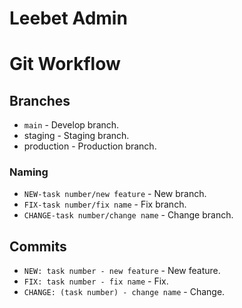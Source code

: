 # Leebet Admin

# Git Workflow

## Branches

- `main` - Develop branch.
- staging - Staging branch.
- production - Production branch.

### Naming

- `NEW-task number/new feature` - New branch.
- `FIX-task number/fix name` - Fix branch.
- `CHANGE-task number/change name` - Change branch.

## Commits

- `NEW: task number - new feature` - New feature.
- `FIX: task number - fix name` - Fix.
- `CHANGE: (task number) - change name` - Change.
